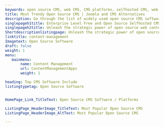 ```yaml
---
keywords: open source CMS, web CMS, CMS platforms, selfhosted CMS, web content management software
title: Most Trendy Open Source CMS | Joomla and CMS Alternatives
description: Go through the list of widely used open source CMS software suiting your business needs. All the CMS Software listed here are widely recommended by users.
singlepageh1title: Enterprise Level Free and Open Source Selfhosted CMS
singlepageh2title: Unleash the strategic power of open source web content management software - be it a single website or multilingual sites across desktop and smart devices.
Shortdescriptionlistingpage: Unleash the strategic power of open source web content management software - be it a single website or multilingual sites across desktop and smart devices.
linktitle: content-management
Imagetext: Open Source Software 
draft: false
weight: 1
menu:
   mainmenu: 
       name: Content Management 
       url: ContentManagementApps
       weight: 1

heading: Top CMS Software Include
listingtypetag: Open Source Software 


HomePage_Link_TitleText: Open Source CMS Software / Platforms

ListingPage_HeaderImage_TitleText: Most Popular Open Source CMS
ListingPage_HeaderImage_AltText: Most Popular Open Source CMS

---
```


